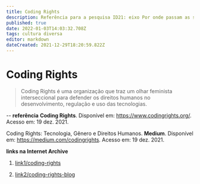```yaml
---
title: Coding Rights
description: Referência para a pesquisa ID21: eixo Por onde passam as soluções.
published: true
date: 2022-01-03T14:03:32.708Z
tags: cultura diversa
editor: markdown
dateCreated: 2021-12-29T18:20:59.822Z
---
```


# Coding Rights 

> Coding Rights é uma organização que traz um olhar feminista interseccional para defender os direitos humanos no desenvolvimento, regulação e uso das tecnologias.

--
**referência**
**Coding Rights**. Disponível em: https://www.codingrights.org/. Acesso em: 19 dez. 2021.

Coding Rights: Tecnologia, Gênero e Direitos Humanos. **Medium**. Disponível em: https://medium.com/codingrights. Acesso em: 19 dez. 2021.

**links na Internet Archive**

1. [link1/coding-rights](https://web.archive.org/web/20220103012322/https://www.codingrights.org/)

2. [link2/coding-rights-blog](https://web.archive.org/web/20220103135913/https://medium.com/codingrights)